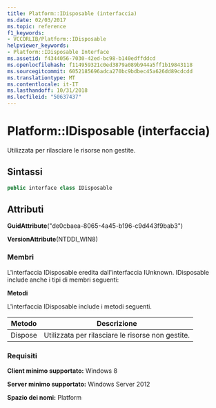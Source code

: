 ```yaml
---
title: Platform::IDisposable (interfaccia)
ms.date: 02/03/2017
ms.topic: reference
f1_keywords:
- VCCORLIB/Platform::IDisposable
helpviewer_keywords:
- Platform::IDisposable Interface
ms.assetid: f4344056-7030-42ed-bc98-b140edffddcd
ms.openlocfilehash: f114959321c0ed3879a089b944a5ff1b19843118
ms.sourcegitcommit: 6052185696adca270bc9bdbec45a626dd89cdcdd
ms.translationtype: MT
ms.contentlocale: it-IT
ms.lasthandoff: 10/31/2018
ms.locfileid: "50637437"
---
```

# <a name="platformidisposable-interface"></a>Platform::IDisposable (interfaccia)

Utilizzata per rilasciare le risorse non gestite.

## <a name="syntax"></a>Sintassi

```cpp
public interface class IDisposable
```

## <a name="attributes"></a>Attributi

**GuidAttribute**("de0cbaea-8065-4a45-b196-c9d443f9bab3")

**VersionAttribute**(NTDDI_WIN8)

### <a name="members"></a>Membri

L'interfaccia IDisposable eredita dall'interfaccia IUnknown. IDisposable include anche i tipi di membri seguenti:

**Metodi**

L'interfaccia IDisposable include i metodi seguenti.

|Metodo|Descrizione|
|------------|-----------------|
|Dispose|Utilizzata per rilasciare le risorse non gestite.|

### <a name="requirements"></a>Requisiti

**Client minimo supportato:** Windows 8

**Server minimo supportato:** Windows Server 2012

**Spazio dei nomi:** Platform
